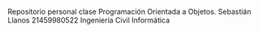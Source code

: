 Repositorio personal clase Programación Orientada a Objetos.
Sebastián Llanos 21459980522
Ingeniería Civil Informática